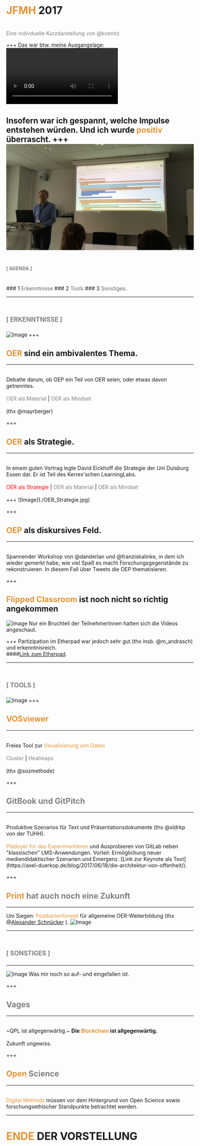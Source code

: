 # <span style="color: #e49436">JFMH</span> 2017
<br>
<span style="color:gray">Eine indivduelle Kurzdarstellung von @koenitz</span>

+++
Das war btw. meine Ausgangslage:
![video](https://fms1.rrz.uni-hamburg.de/videorep/vh_007/uvja016/8HERTxUbQDjVIzUQvo1mYwxx.mp4)

Insofern war ich gespannt, welche Impulse entstehen würden. Und ich wurde <span style="color: #e49436">positiv</span> überrascht.
+++
![Image](./Koenitz.JPG)
---

## <span style="color:gray; font-size:0.6em;">[ AGENDA ]</span>

<br>
### 1 <span style="color: #666666">Erkenntnisse</span>
### <span class="fragment" data-fragment-index="1">2 <span style="color: #666666">Tools</span>
### <span class="fragment" data-fragment-index="2">3 <span style="color: #666666">Sonstiges</span>.</li>

---
# <span style="color:gray; font-size:0.6em;">[ ERKENNTNISSE ]</span>
![Image](./paper.jpg)
+++
## <span style="color: #e49436">OER</span> sind ein ambivalentes Thema.
***
<br>
Debatte darum, ob OEP ein Teil von OER seien, oder etwas davon getrenntes.<br><br>
<span style="font-size:1em; color:gray">OER als Material</span> |
<span style="font-size:1em; color:gray">OER als Mindset</span><br><br>
(thx @mayrberger)

+++
## <span style="color: #e49436">OER</span> als Strategie.
***
<br>
In einem guten Vortrag legte David Eickhoff die Strategie der Uni Duisburg Essen dar. Er ist Teil des Kerres'schen LearningLabs. <br><br>
<span style="font-size:1em; color:red">OER als Strategie</span> |
<span style="font-size:1em; color:gray">OER als Material</span> |
<span style="font-size:1em; color:gray">OER als Mindset</span><br><br>
+++
![Image](./OER_Strategie.jpg)

+++
## <span style="color: #e49436">OEP</span> als diskursives Feld.
***
<br>
Spannender Workshop von @danderlan und @franziskalinke, in dem ich wieder gemerkt habe, wie viel Spaß es macht Forschungsgegenstände zu rekonstruieren. In diesem Fall über Tweets die OEP thematisieren.

+++
## <span style="color: #e49436">Flipped Classroom</span> ist noch nicht so richtig angekommen
![Image](./JFMH17.jpg)
Nur ein Bruchteil der TeilnehmerInnen hatten sich die Videos angeschaut.

+++
Partizipation im Etherpad war jedoch sehr gut (thx insb. @m_andrasch) und erkenntnisreich.<br>
####[Link zum Etherpad](https://pad.hs-wismar.de/p/jfmh17).

---
# <span style="color:gray;  font-size:0.6em;">[ TOOLS ]</span>
![Image](./brushes.jpg)
+++
## <span style="color: #e49436">VOSviewer</span>
***
<br>
Freies Tool zur <span style="color: #e49436">Visualisierung von Daten</span><br><br>
<span style="font-size:1em; color:gray">Cluster</span> |
<span style="font-size:1em; color:gray">Heatmaps</span><br><br>
(thx @sozmethode)

+++
## <span style="color:gray;">GitBook und GitPitch</span>
***
<br>
Produktive Szenarios für Text und Präsentationsdokumente (thx @xldrkp von der TUHH).<br><br>
<span style="color: #e49436">Plädoyer für das Experimentieren</span> und Ausprobieren von GitLab neben "klassischen" LMS-Anwendungen. Vorteil: Ermöglichung neuer mediendidaktischer Szenarien und Emergenz. [Link zur Keynote als Text](https://axel-duerkop.de/blog/2017/06/18/die-architektur-von-offenheit/).

+++
## <span style="color:gray;"><span style="color: #e49436">Print</span> hat auch noch eine Zukunft</span>
***
Uni Siegen: <span style="color: #e49436">Postkartenformat</span> für allgemeine OER-Weiterbildung (thx @[Alexander Schnücker](http://hd.uni-siegen.de/oerhd/?lang=de) ).
![Image](./oerpostkarten.jpg)

---
# <span style="color:gray; font-size:0.6em;">[ SONSTIGES ]</span>
***
![Image](./chaos.jpg)
Was mir noch so auf- und eingefallen ist.

+++
## <span style="color:gray;">Vages</span>
***
<br>
~QPL ist allgegenwärtig.~ <b>Die <span style="color: #e49436">Blockchain</span> ist allgegenwärtig.</b> <br><br> Zukunft ungewiss.

+++
## <span style="color:gray;"><span style="color: #e49436">Open</span> Science</span>
***
<br>
<span style="color: #e49436">Digital Methods</span> müssen vor dem Hintergrund von Open Science sowie forschungsethischer Standpunkte betrachtet werden.

---

# <span style="color: #e49436">ENDE</span> DER VORSTELLUNG
